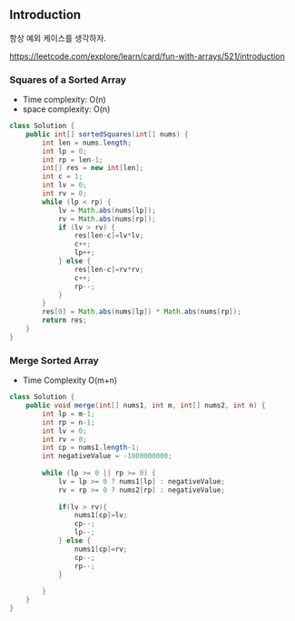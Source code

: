 ## Introduction

항상 예외 케이스를 생각하자.

https://leetcode.com/explore/learn/card/fun-with-arrays/521/introduction

### Squares of a Sorted Array

- Time complexity: O(n)
- space complexity: O(n)

```java
class Solution {
    public int[] sortedSquares(int[] nums) {
        int len = nums.length;
        int lp = 0;
        int rp = len-1;
        int[] res = new int[len];
        int c = 1;
        int lv = 0;
        int rv = 0;
        while (lp < rp) {
            lv = Math.abs(nums[lp]);
            rv = Math.abs(nums[rp]);
            if (lv > rv) {
                res[len-c]=lv*lv;
                c++;
                lp++;
            } else {
                res[len-c]=rv*rv;
                c++;
                rp--;
            }
        }
        res[0] = Math.abs(nums[lp]) * Math.abs(nums[rp]);
        return res;
    }
}
```


### Merge Sorted Array

- Time Complexity O(m+n)

```java
class Solution {
    public void merge(int[] nums1, int m, int[] nums2, int n) {
        int lp = m-1;
        int rp = n-1;
        int lv = 0;
        int rv = 0;
        int cp = nums1.length-1;
        int negativeValue = -1000000000;
        
        while (lp >= 0 || rp >= 0) {
            lv = lp >= 0 ? nums1[lp] : negativeValue;
            rv = rp >= 0 ? nums2[rp] : negativeValue;
            
            if(lv > rv){
                nums1[cp]=lv;
                cp--;
                lp--;
            } else {
                nums1[cp]=rv;
                cp--;
                rp--;
            }
            
        }
    }
}
``````
